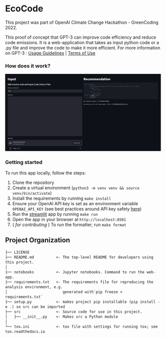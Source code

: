 # EcoCode

This project was part of OpenAI Climate Change Hackathon - GreenCoding 2022.

This proof of concept that GPT-3 can improve code efficiency and reduce code emissions. It is a web-application that takes as input python code or a .py file and improve the code to make it more efficient.
For more information on GPT-3 : [Usage Guidelines](https://beta.openai.com/docs/usage-policies) | [Terms of Use](https://openai.com/api/policies/terms/)

### How does it work?

![1668356433381](image/README/1668356433381.png)

### Getting started

To run this app locally, follow the steps:

1. Clone the repository
2. Create a virtual environment (`python3 -m venv venv && source venv/bin/activate`)
3. Install the requirements by running `make install`
4. Ensure your OpenAI API key is set as an environment variable `OPENAI_API_KEY` (see best practices around API key safety [here](https://help.openai.com/en/articles/5112595-best-practices-for-api-key-safety))
5. Run the [streamlit](https://streamlit.io/) app by running `make run`
6. Open the app in your browser at `http://localhost:8501`
7. ( *for contributing* ) To run the formatter, run `make format`

Project Organization
--------------------

    ├── LICENSE
    ├── README.md          <- The top-level README for developers using this project.
    │
    ├── notebooks          <- Jupyter notebooks. Command to run the web-app.
    ├── requirements.txt   <- The requirements file for reproducing the analysis environment, e.g.
    │                         generated with`pip freeze > requirements.txt`
    ├── setup.py           <- makes project pip installable (pip install -e .) so src can be imported
    ├── src                <- Source code for use in this project.
    │   ├── __init__.py    <- Makes src a Python module
    │
    └── tox.ini            <- tox file with settings for running tox; see tox.readthedocs.io
